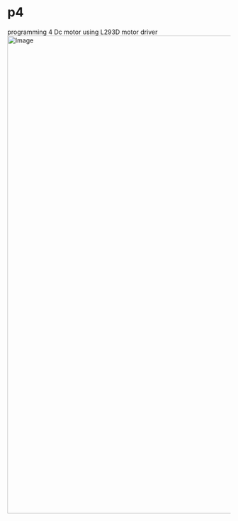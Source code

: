 # p4
programming 4 Dc motor using L293D motor driver
<img width="1920" height="1080" alt="Image" src="https://github.com/user-attachments/assets/0120a85b-542a-43d1-ab54-4cf09cf7e48c" />
